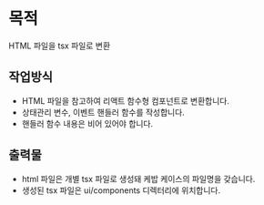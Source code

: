 # 목적
HTML 파일을 tsx 파일로 변환

## 작업방식
- HTML 파일을 참고하여 리액트 함수형 컴포넌트로 변환합니다.
- 상태관리 변수, 이벤트 핸들러 함수를 작성합니다.
- 핸들러 함수 내용은 비어 있어야 합니다.

## 출력물
- html 파일은 개별 tsx 파일로 생성돼 케밥 케이스의 파일명을 갖습니다.
- 생성된 tsx 파일은 ui/components 디렉터리에 위치합니다.